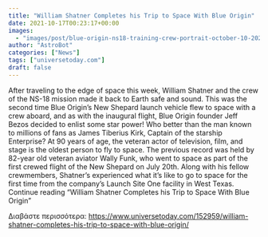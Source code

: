```yaml
---
title: "William Shatner Completes his Trip to Space With Blue Origin"
date: 2021-10-17T00:23:17+00:00
images:
  - "images/post/blue-origin-ns18-training-crew-portrait-october-10-2021-2000x1200.jpg"
author: "AstroBot"
categories: ["News"]
tags: ["universetoday.com"]
draft: false
---
```


After traveling to the edge of space this week, William Shatner and the crew of the NS-18 mission made it back to Earth safe and sound. This was the second time Blue Origin’s New Shepard launch vehicle flew to space with a crew aboard, and as with the inaugural flight, Blue Origin founder Jeff Bezos decided to enlist some star power! Who better than the man known to millions of fans as James Tiberius Kirk, Captain of the starship Enterprise? At 90 years of age, the veteran actor of television, film, and stage is the oldest person to fly to space. The previous record was held by 82-year old veteran aviator Wally Funk, who went to space as part of the first crewed flight of the New Shepard on July 20th. Along with his fellow crewmembers, Shatner’s experienced what it’s like to go to space for the first time from the company’s Launch Site One facility in West Texas. Continue reading “William Shatner Completes his Trip to Space With Blue Origin” 

Διαβάστε περισσότερα: https://www.universetoday.com/152959/william-shatner-completes-his-trip-to-space-with-blue-origin/
